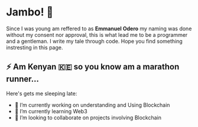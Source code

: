 # Jambo! 👋
Since I was young am reffered to as <strong>Emmanuel Odero</strong> my naming was done without my consent nor approval, this is what lead me to be a programmer and a gentleman. I write my tale through code. Hope you find something instresting in this page.

## ⚡ Am Kenyan 🇰🇪 so you know am a marathon runner...


Here's gets me sleeping late:

- 🔭 I’m currently working on understanding and Using Blockchain
- 🌱 I’m currently learning Web3
- 👯 I’m looking to collaborate on projects involving Blockchain
